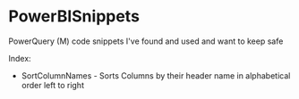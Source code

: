 # PowerBISnippets
PowerQuery (M) code snippets I've found and used and want to keep safe 

Index:
- SortColumnNames - Sorts Columns by their header name in alphabetical order left to right  
